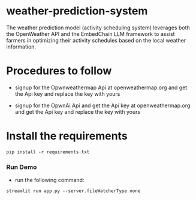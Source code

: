 # weather-prediction-system

The weather prediction model (activity scheduling system) leverages both the OpenWeather API and the EmbedChain LLM framework to assist farmers in optimizing their activity schedules based on the local weather information.

# Procedures to follow
- signup for the Opwnweathermap Api at openweathermap.org and get the Api key and replace the key with yours

- signup for the OpwnAi Api and get the Api key at openweathermap.org and get the Api key and replace the key with yours

# Install the requirements
```
pip install -r requirements.txt
```
### Run Demo
-  run the following command:
```
streamlit run app.py --server.fileWatcherType none